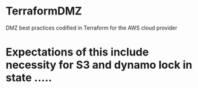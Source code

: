 # TerraformDMZ
DMZ best practices codified in Terraform for the AWS cloud provider

# Expectations of this include necessity for S3 and dynamo lock in state ..... 
